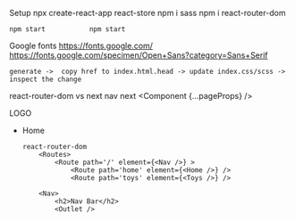 Setup
    npx create-react-app react-store
        npm i sass      npm i react-router-dom

    npm start           npm start

Google fonts
    https://fonts.google.com/       https://fonts.google.com/specimen/Open+Sans?category=Sans+Serif

    generate ->  copy href to index.html.head -> update index.css/scss ->  inspect the change

react-router-dom  vs next nav
    next
        <Layout>
            <Component {...pageProps} />
        <MainNav>
            <div>
                <Link href='/'>LOGO</Link>
                <ul>
                    <li>
                        <Link href='/'>Home</Link>

    react-router-dom
        <Routes>
            <Route path='/' element={<Nav />} >
                <Route path='home' element={<Home />} />
                <Route path='toys' element={<Toys />} />
    
        <Nav>
            <h2>Nav Bar</h2>
            <Outlet />




